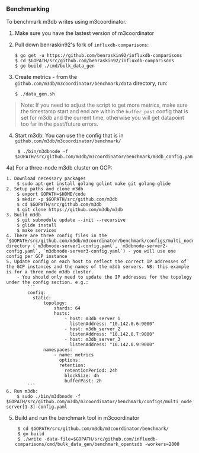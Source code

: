 ### Benchmarking

To benchmark m3db writes using m3coordinator.

1) Make sure you have the lastest version of m3coordinator
2) Pull down benraskin92's fork of `influxdb-comparisons`:

       $ go get -u https://github.com/benraskin92/influxdb-comparisons
       $ cd $GOPATH/src/github.com/benraskin92/influxdb-comparisons
       $ go build ./cmd/bulk_data_gen

3) Create metrics - from the `github.com/m3db/m3coordinator/benchmark/data` directory, run:

       $ ./data_gen.sh

> Note: If you need to adjust the script to get more metrics, make sure the timestamp start and end are within the `buffer_past` config that is set for m3db and the current time, otherwise you will get datapoint too far in the past/future errors.

4) Start m3db. You can use the config that is in `github.com/m3db/m3coordinator/benchmark/`

        $ ./bin/m3dbnode -f $GOPATH/src/github.com/m3db/m3coordinator/benchmark/m3db_config.yaml

4a) For a three-node m3db cluster on GCP:

    1. Download necessary packages
        $ sudo apt-get install golang golint make git golang-glide
    2. Setup paths and clone m3db
        $ export GOPATH=$HOME/code
        $ mkdir -p $GOPATH/src/github.com/m3db
        $ cd $GOPATH/src/github.com/m3db
        $ git clone https://github.com/m3db/m3db
    3. Build m3db
        $ git submodule update --init --recursive
        $ glide install
        $ make services
    4. There are three config files in the `$GOPATH/src/github.com/m3db/m3coordinator/benchmark/configs/multi_node_setup` directory (`m3dbnode-server1-config.yaml`, `m3dbnode-server2-config.yaml`, `m3dbnode-server3-config.yaml`) - you will use one config per GCP instance
    5. Update config on each host to reflect the correct IP addresses of the GCP instances and the names of the m3db servers. NB: this example is for a three node m3db cluster.
        - You should only need to update the IP addresses for the topology under the config section. e.g.:
            ```
            config:
              static:
                  topology:
                      shards: 64
                      hosts:
                          - host: m3db_server_1
                            listenAddress: "10.142.0.6:9000"
                          - host: m3db_server_2
                            listenAddress: "10.142.0.7:9000"
                          - host: m3db_server_3
                            listenAddress: "10.142.0.9:9000"
                  namespaces:
                      - name: metrics
                        options:
                        retention:
                          retentionPeriod: 24h
                          blockSize: 4h
                          bufferPast: 2h
            ```
    6. Run m3db:
        $ sudo ./bin/m3dbnode -f $GOPATH/src/github.com/m3db/m3coordinator/benchmark/configs/multi_node_setup/m3dbnode-server[1-3]-config.yaml

5) Build and run the benchmark tool in m3coordinator

        $ cd $GOPATH/src/github.com/m3db/m3coordinator/benchmark/
        $ go build
        $ ./write -data-file=$GOPATH/src/github.com/influxdb-comparisons/cmd/bulk_data_gen/benchmark_opentsdb -workers=2000
